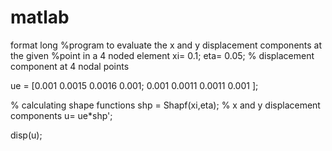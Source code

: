 # matlab
format long
%program to evaluate the x and y displacement components at the given
%point in a 4 noded element
xi= 0.1;
eta= 0.05;
% displacement component at 4 nodal points

ue = [0.001 0.0015 0.0016 0.001; 0.001 0.0011 0.0011 0.001 ];

% calculating shape functions
shp = Shapf(xi,eta);
% x and y displacement components 
u= ue*shp';

disp(u);
